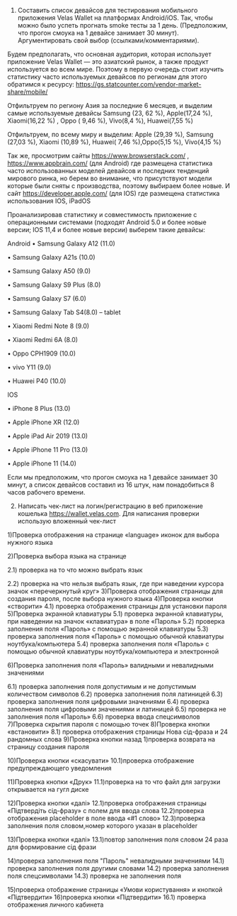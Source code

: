 1. Составить список девайсов для тестирования мобильного приложения Velas Wallet на платформах Android/iOS.
Так, чтобы можно было успеть прогнать smoke тесты за 1 день. (Предположим, что прогон смоука на 1 девайсе занимает 30 минут).
Аргументировать свой выбор (ссылками/комментариями).

Будем предполагать, что основная аудитория, которая использует приложение Velas Wallet — это азиатский рынок, а также продукт используется во всем мире.
Поэтому в первую очередь стоит изучить статистику часто используемых девайсов по регионам для этого обратимся к ресурсу: https://gs.statcounter.com/vendor-market-share/mobile/  

Отфильтруем по региону Азия за последние 6 месяцев, и выделим самые используемые девайсы 
  Samsung (23, 62 %), Apple(17,24 %), Xiaomi(16,22 %) , Oppo ( 9,46 %), Vivo(8,4 %), Huawei(7,55 %)

Отфильтруем, по всему миру и выделим: Apple (29,39 %), Samsung (27,03 %), Xiaomi (10,89 %), Huawei( 7,46 %),Oppo(5,15 %), Vivo(4,15 %)

Так же, просмотрим сайты  https://www.browserstack.com/ , https://www.appbrain.com/ (для  Android) где размещена  статистика часто использованных  моделей девайсов и последних тенденций мирового ринка, но берем во внимание, что присутствуют модели которые были сняты с производства, поэтому  выбираем более новые.
И  сайт  https://developer.apple.com/ (для IOS) где размещена статистика использования IOS,
iPadOS

Проанализировав статистику   и совместимость приложение с операционными системами (подходят Android 5.0 и более новые версии; IOS 11,4 и более новые версии) выберем такие девайсы: 

Android
•	Samsung Galaxy A12 (11.0) 

•	Samsung Galaxy A21s (10.0)

•	Samsung Galaxy A50 (9.0)

•	Samsung Galaxy S9 Plus   (8.0)

•	Samsung Galaxy S7 (6.0)

•	Samsung Galaxy Tab S4(8.0) – tablet 

•	Xiaomi Redmi Note 8 (9.0)

•	Xiaomi Redmi 6A (8.0)

•	Oppo CPH1909 (10.0)

•	vivo Y11 (9.0)

•	Huawei P40 (10.0)

IOS

•	iPhone 8 Plus  (13.0)

•	Apple iPhone XR (12.0)

•	Apple iPad Air 2019 (13.0)

•	Apple iPhone 11 Pro (13.0)

•	Apple iPhone 11 (14.0)

Если мы предположим, что прогон смоука на 1 девайсе занимает 30 минут, а список девайсов составил из 16 штук, нам понадобиться 8 часов рабочего времени. 


2. Написать чек-лист на логин/регистрацию в веб приложение кошелька https://wallet.velas.com.
Для написания проверки использую вложенный чек-лист 

1)Проверка отображения на странице «language» иконок для выбора нужного языка

 2)Проверка выбора языка на странице
 
2.1) проверка на то что можно выбрать язык

2.2) проверка на что нельзя выбрать язык, где при наведении курсора значок «перечеркнутый круг»
3)Проверка отображения страницы для создания пароля, после выбора нужного языка 
4)Проверка кнопки «створити»
4.1) проверка отображения   страницы   для установки пароля
5)Проверка экранной клавиатуры
5.1) проверка экранной клавиатуры, при наведении на значок «клавиатура» в поле «Пароль» 
5.2) проверка заполнения поля «Пароль» с помощью экранной клавиатуры
5.3) проверка заполнения поля «Пароль» с помощью обычной клавиатуры ноутбука/компьютера 
5.4) проверка заполнения поля «Пароль» с помощью обычной клавиатуры ноутбука/компьютера и электронной 

6)Проверка заполнения поля «Пароль» валидными и невалидными значениями 

6.1) проверка заполнения поля допустимым и не допустимым количеством символов
6.2) проверка заполнения поля латиницей 
6.3) проверка заполнения поля цифровыми значениями 
6.4) проверка заполнения поля цифровыми значениями и латиницей 
6.5) проверка не заполнения поля «Пароль»
6.6) проверка ввода спецсимволов
7)Проверка скрытия пароля с помощью точек 
8)Проверка кнопки «встановити»
8.1) проверка отображения страницы Нова сід-фраза и 24 рандомных слова 
9)Проверка кнопки назад 
1)проверка возврата на страницу создания пароля

10)Проверка кнопки «скасувати»
10.1)проверка отображение предупреждающего уведомления 

11)Проверка кнопки «Друк» 
11.1)проверка на то что файл для загрузки открывается на гугл диске


12)Проверка кнопки «далі» 
12.1)проверка отображения страницы  «Підтвердіть сід-фразу» с полем для ввода слова
12.2)проверка отображения  placeholder  в поле ввода «#1 слово» 
12.3)проверка заполнения поля словом,номер которого указан в placeholder

13)Проверка кнопки «далі» 
13.1)повтор заполнения поля словом 24 раза для формирование сід фрази

14)проверка заполнения поля "Пароль" невалидными значениями
14.1) проверка заполнения поля другими словами 
14.2) проверка заполнения поля спецсимволами 
14.3) проверка не заполнения поля 


15)проверка отображение страницы «Умови користування» и кнопкой «Підтвердити»
16)проверка кнопки «Підтвердити»
16.1) проверка отображения личного кабинета 

